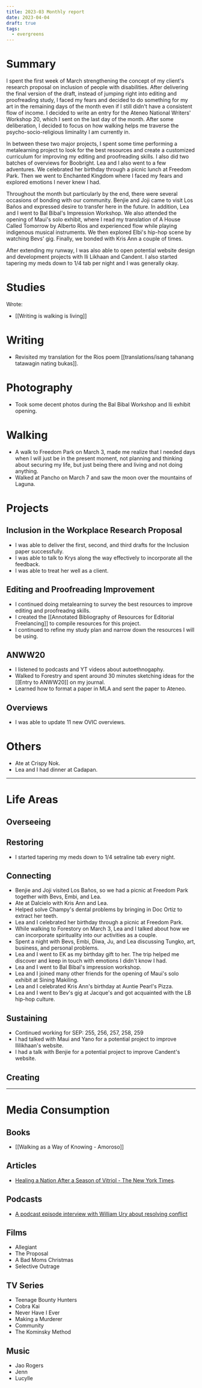 ```yaml
---
title: 2023-03 Monthly report
date: 2023-04-04
draft: true
tags:
  - evergreens
---
```

# Summary

I spent the first week of March strengthening the concept of my client's research proposal on inclusion of people with disabilities. After delivering the final version of the draft, instead of jumping right into editing and proofreading study, I faced my fears and decided to do something for my art in the remaining days of the month even if I still didn't have a consistent flow of income. I decided to write an entry for the Ateneo National Writers' Workshop 20, which I sent on the last day of the month. After some deliberation, I decided to focus on how walking helps me traverse the psycho-socio-religious liminality I am currently in.

In between these two major projects, I spent some time performing a metalearning project to look for the best resources and create a customized curriculum for improving my editing and proofreading skills. I also did two batches of overviews for Boobright. Lea and I also went to a few adventures. We celebrated her birthday through a picnic lunch at Freedom Park. Then we went to Enchanted Kingdom where I faced my fears and explored emotions I never knew I had.

Throughout the month but particularly by the end, there were several occasions of bonding with our community. Benjie and Joji came to visit Los Baños and expressed desire to transfer here in the future. In addition, Lea and I went to Bal Bibal's Impression Workshop. We also attended the opening of Maui's solo exhibit, where I read my translation of A House Called Tomorrow by Alberto Rios and experienced flow while playing indigenous musical instruments. We then explored Elbi's hip-hop scene by watching Bevs' gig. Finally, we bonded with Kris Ann a couple of times.

After extending my runway, I was also able to open potential website design and development projects with Ili Likhaan and Candent. I also started tapering my meds down to 1/4 tab per night and I was generally okay.

# Studies

Wrote:
- [[Writing is walking is living]]

# Writing

- Revisited my translation for the Rios poem [[translations/isang tahanang tatawagin nating bukas]].

# Photography

- Took some decent photos during the Bal Bibal Workshop and Ili exhibit opening.

# Walking

- A walk to Freedom Park on March 3, made me realize that I needed days when I will just be in the present moment, not planning and thinking about securing my life, but just being there and living and not doing anything.
- Walked at Pancho on March 7 and saw the moon over the mountains of Laguna.

# Projects

## Inclusion in the Workplace Research Proposal

- I was able to deliver the first, second, and third drafts for the Inclusion paper successfully.
- I was able to talk to Krys along the way effectively to incorporate all the feedback.
- I was able to treat her well as a client.

## Editing and Proofreading Improvement

- I continued doing metalearning to survey the best resources to improve editing and proofreadng skills.
- I created the [[Annotated Bibliography of Resources for Editorial Freelancing]] to compile resources for this project.
- I continued to refine my study plan and narrow down the resources I will be using.

## ANWW20

- I listened to podcasts and YT videos about autoethnogaphy.
- Walked to Forestry and spent around 30 minutes sketching ideas for the [[Entry to ANWW20]] on my journal.
- Learned how to format a paper in MLA and sent the paper to Ateneo.

## Overviews

- I was able to update 11 new OVIC overviews.

# Others

- Ate at Crispy Nok.
- Lea and I had dinner at Cadapan.

---

# Life Areas

## Overseeing

## Restoring

- I started tapering my meds down to 1/4 setraline tab every night.

## Connecting

- Benjie and Joji visited Los Baños, so we had a picnic at Freedom Park together with Bevs, Embi, and Lea.
- Ate at Dalcielo with Kris Ann and Lea.
- Helped solve Champy's dental problems by bringing in Doc Ortiz to extract her teeth.
- Lea and I celebrated her birthday through a picnic at Freedom Park.
- While walking to Forestory on  March 3, Lea and I talked about how we can incorporate spirituality into our activities as a couple.
- Spent a night with Bevs, Embi, Diwa, Ju, and Lea discussing Tungko, art, business, and personal problems.
- Lea and I went to EK as my birthday gift to her. The trip helped me discover and keep in touch with emotions I didn't know I had.
- Lea and I went to Bal Bibal's impression workshop.
- Lea and I joined many other friends for the opening of Maui's solo exhibit at Sining Makiling.
- Lea and I celebrated Kris Ann's birthday at Auntie Pearl's Pizza.
- Lea and I went to Bev's gig at Jacque's and got acquainted with the LB hip-hop culture.

## Sustaining

- Continued working for SEP: 255, 256, 257, 258, 259
- I had talked with Maui and Yano for a potential project to improve Ililikhaan's website.
- I had a talk with Benjie for a potential project to improve Candent's website.

## Creating

---

# Media Consumption

## Books

- [[Walking as a Way of Knowing - Amoroso]]

## Articles

- [Healing a Nation After a Season of Vitriol - The New York Times](https://www.nytimes.com/2016/04/26/us/politics/healing-a-nation-after-a-season-of-vitriol.html).

## Podcasts

- [A podcast episode interview with William Ury about resolving conflict](https://simonsinek.com/podcast/episodes/resolving-conflict-with-william-ury/)

## Films

- Allegiant
- The Proposal
- A Bad Moms Christmas
- Selective Outrage

## TV Series

- Teenage Bounty Hunters
- Cobra Kai
- Never Have I Ever
- Making a Murderer
- Community
- The Kominsky Method

## Music

- Jao Rogers
- Jenn
- Lucylle